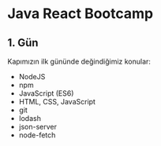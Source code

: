 # Java React Bootcamp

## 1. Gün
Kapımızın ilk gününde değindiğimiz konular: 
- NodeJS
- npm
- JavaScript (ES6)
- HTML, CSS, JavaScript
- git 
- lodash
- json-server
- node-fetch




